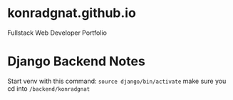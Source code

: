 # konradgnat.github.io

Fullstack Web Developer Portfolio

# Django Backend Notes

Start venv with this command:
`source django/bin/activate`
make sure you cd into `/backend/konradgnat`
